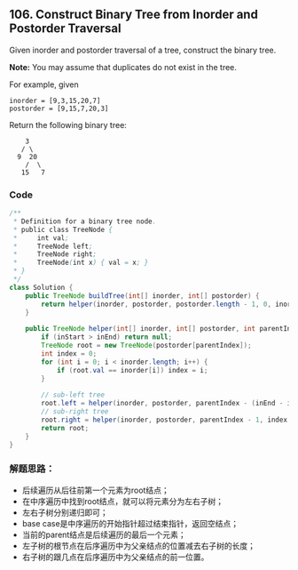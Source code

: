 ## 106. Construct Binary Tree from Inorder and Postorder Traversal

Given inorder and postorder traversal of a tree, construct the binary tree.

**Note:**
You may assume that duplicates do not exist in the tree.

For example, given

```
inorder = [9,3,15,20,7]
postorder = [9,15,7,20,3]
```

Return the following binary tree:

```
    3
   / \
  9  20
    /  \
   15   7
```

### Code

```java
/**
 * Definition for a binary tree node.
 * public class TreeNode {
 *     int val;
 *     TreeNode left;
 *     TreeNode right;
 *     TreeNode(int x) { val = x; }
 * }
 */
class Solution {
    public TreeNode buildTree(int[] inorder, int[] postorder) {
        return helper(inorder, postorder, postorder.length - 1, 0, inorder.length-1);
    }
    
    public TreeNode helper(int[] inorder, int[] postorder, int parentIndex, int inStart, int inEnd) {
        if (inStart > inEnd) return null;
        TreeNode root = new TreeNode(postorder[parentIndex]);
        int index = 0;
        for (int i = 0; i < inorder.length; i++) {
            if (root.val == inorder[i]) index = i;
        }
        
        // sub-left tree
        root.left = helper(inorder, postorder, parentIndex - (inEnd - index) - 1, inStart, index - 1);
        // sub-right tree
        root.right = helper(inorder, postorder, parentIndex - 1, index + 1, inEnd);
        return root;
    }
}
```

### 解题思路：
* 后续遍历从后往前第一个元素为root结点；
* 在中序遍历中找到root结点，就可以将元素分为左右子树；
* 左右子树分别递归即可；
* base case是中序遍历的开始指针超过结束指针，返回空结点；
* 当前的parent结点是后续遍历的最后一个元素；
* 左子树的根节点在后序遍历中为父亲结点的位置减去右子树的长度；
* 右子树的跟几点在后序遍历中为父亲结点的前一位置。
